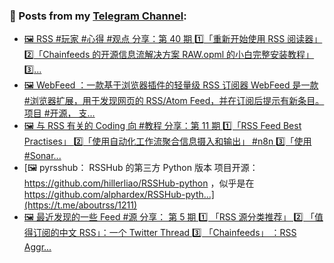 ### 📰 Posts from my [Telegram Channel](https://t.me/s/aboutrss):
<!-- BLOG-POST-LIST:START -->
- [🖼 RSS #玩家 #心得 #观点 分享：第 40 期 1️⃣「重新开始使用 RSS 阅读器」 2️⃣「Chainfeeds 的开源信息流解决方案 RAW.opml 的小白完整安装教程」 3️⃣...](https://t.me/aboutrss/1214)
- [🖼 WebFeed ：一款基于浏览器插件的轻量级 RSS 订阅器 WebFeed 是一款 #浏览器扩展，用于发现网页的 RSS/Atom Feed，并在订阅后提示有新条目。项目 #开源， 支...](https://t.me/aboutrss/1213)
- [🖼 与 RSS 有关的 Coding 向 #教程 分享：第 11 期 1️⃣「RSS Feed Best Practises」 2️⃣「使用自动化工作流聚合信息摄入和输出」 #n8n 3️⃣「使用 #Sonar...](https://t.me/aboutrss/1212)
- [🖼 pyrsshub： RSSHub 的第三方 Python 版本 项目开源： https://github.com/hillerliao/RSSHub-python ，似乎是在 https://github.com/alphardex/RSSHub-pyth...](https://t.me/aboutrss/1211)
- [🖼 最近发现的一些 Feed #源 分享： 第 5 期 1️⃣ 「RSS 源分类推荐」 2️⃣ 「值得订阅的中文 RSS」：一个 Twitter Thread 3️⃣ 「Chainfeeds」 ：RSS Aggr...](https://t.me/aboutrss/1210)
<!-- BLOG-POST-LIST:END -->

<!--
**AboutRSS/AboutRSS** is a ✨ _special_ ✨ repository because its `README.md` (this file) appears on your GitHub profile.

Here are some ideas to get you started:

- 🔭 I’m currently working on ...
- 🌱 I’m currently learning ...
- 👯 I’m looking to collaborate on ...
- 🤔 I’m looking for help with ...
- 💬 Ask me about ...
- 📫 How to reach me: ...
- 😄 Pronouns: ...
- ⚡ Fun fact: ...
-->
